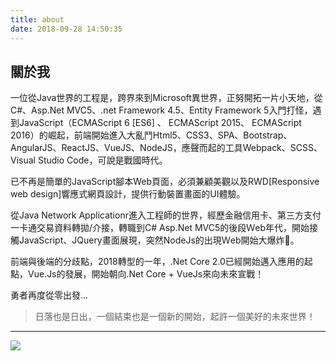 ```yaml
---
title: about
date: 2018-09-28 14:50:35
---
```


## 關於我
一位從Java世界的工程是，跨界來到Microsoft異世界，正努開拓一片小天地，從C#、Asp.Net MVC5、.net Framework 4.5、Entity Framework 5入門打怪，遇到JavaScript（ECMAScript 6 [ES6] 、 ECMAScript 2015、 ECMAScript 2016）的崛起，前端開始進入大亂鬥Html5、CSS3、SPA、Bootstrap、AngularJS、ReactJS、VueJS、NodeJS，應聲而起的工具Webpack、SCSS、Visual Studio Code，可說是戰國時代。

已不再是簡單的JavaScript腳本Web頁面，必須兼顧美觀以及RWD[Responsive web design]響應式網頁設計，提供行動裝置畫面的UI體驗。

從Java Network Applicationr進入工程師的世界，經歷金融信用卡、第三方支付一卡通交易資料轉拋/介接，轉職到C# Asp.Net MVC5的後段Ｗeb年代，開始接觸JavaScript、JQuery畫面展現，突然NodeJs的出現Ｗeb開始大爆炸。

前端與後端的分歧點，2018轉型的一年，.Net Core 2.0已經開始邁入應用的起點，Vue.Js的發展，開始朝向.Net Core + VueJs來向未來宣戰！

勇者再度從零出發...

> 日落也是日出，一個結束也是一個新的開始，起許一個美好的未來世界！

---
![](/images/author/about_01.png)
